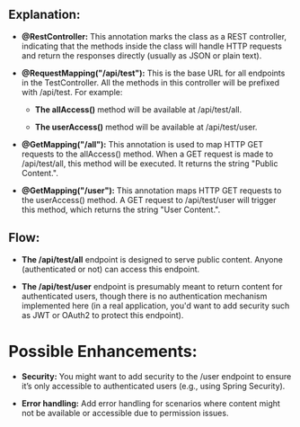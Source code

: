 ## Explanation:
- **@RestController:** This annotation marks the class as a REST controller, indicating that the methods inside the class will handle HTTP requests and return the responses directly (usually as JSON or plain text).

- **@RequestMapping("/api/test"):** This is the base URL for all endpoints in the TestController. All the methods in this controller will be prefixed with /api/test. For example:

  - **The allAccess()** method will be available at /api/test/all.

  - **The userAccess()** method will be available at /api/test/user.

- **@GetMapping("/all"):** This annotation is used to map HTTP GET requests to the allAccess() method. When a GET request is made to /api/test/all, this method will be executed. It returns the string "Public Content.".

- **@GetMapping("/user"):** This annotation maps HTTP GET requests to the userAccess() method. A GET request to /api/test/user will trigger this method, which returns the string "User Content.".

## Flow:
- **The /api/test/all** endpoint is designed to serve public content. Anyone (authenticated or not) can access this endpoint.

- **The /api/test/user** endpoint is presumably meant to return content for authenticated users, though there is no authentication mechanism implemented here (in a real application, you'd want to add security such as JWT or OAuth2 to protect this endpoint).

# Possible Enhancements:
- **Security:** You might want to add security to the /user endpoint to ensure it’s only accessible to authenticated users (e.g., using Spring Security).

- **Error handling:** Add error handling for scenarios where content might not be available or accessible due to permission issues.